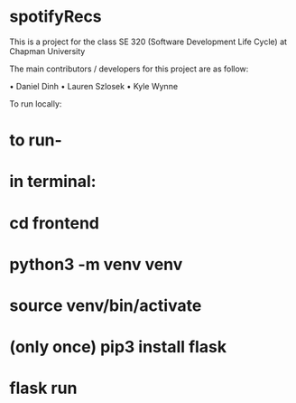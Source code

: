 # spotifyRecs

This is a project for the class SE 320 (Software Development Life Cycle) at Chapman University

The main contributors / developers for this project are as follow:

• Daniel Dinh
• Lauren Szlosek
• Kyle Wynne

To run locally:
# to run- 
# in terminal:
# cd frontend
# python3 -m venv venv
# source venv/bin/activate
# (only once) pip3 install flask
# flask run
